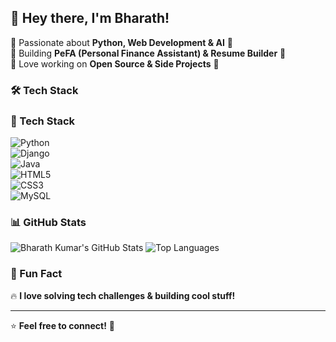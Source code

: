 ## 👋 Hey there, I'm Bharath!  

🔹 Passionate about **Python, Web Development & AI** 🤖  
🔹 Building **PeFA (Personal Finance Assistant) & Resume Builder** 💼  
🔹 Love working on **Open Source & Side Projects** 🚀  

### 🛠️ Tech Stack  
### 🚀 Tech Stack  
![Python](https://img.shields.io/badge/Python-3776AB?style=for-the-badge&logo=python&logoColor=white)  
![Django](https://img.shields.io/badge/Django-092E20?style=for-the-badge&logo=django&logoColor=white)  
![Java](https://img.shields.io/badge/Java-007396?style=for-the-badge&logo=java&logoColor=white)  
![HTML5](https://img.shields.io/badge/HTML5-E34F26?style=for-the-badge&logo=html5&logoColor=white)  
![CSS3](https://img.shields.io/badge/CSS3-1572B6?style=for-the-badge&logo=css3&logoColor=white)  
![MySQL](https://img.shields.io/badge/MySQL-4479A1?style=for-the-badge&logo=mysql&logoColor=white)


### 📊 GitHub Stats  
![Bharath Kumar's GitHub Stats](https://github-profile-summary-cards.vercel.app/api/cards/profile-details?username=BharathkumarB04&theme=github_dark) 
![Top Languages](https://github-readme-stats.vercel.app/api/top-langs/?username=BharathkumarB04&layout=compact&theme=radical)  



### 🎯 Fun Fact  
🔥 **I love solving tech challenges & building cool stuff!**  

---
⭐️ **Feel free to connect!** 🚀  
